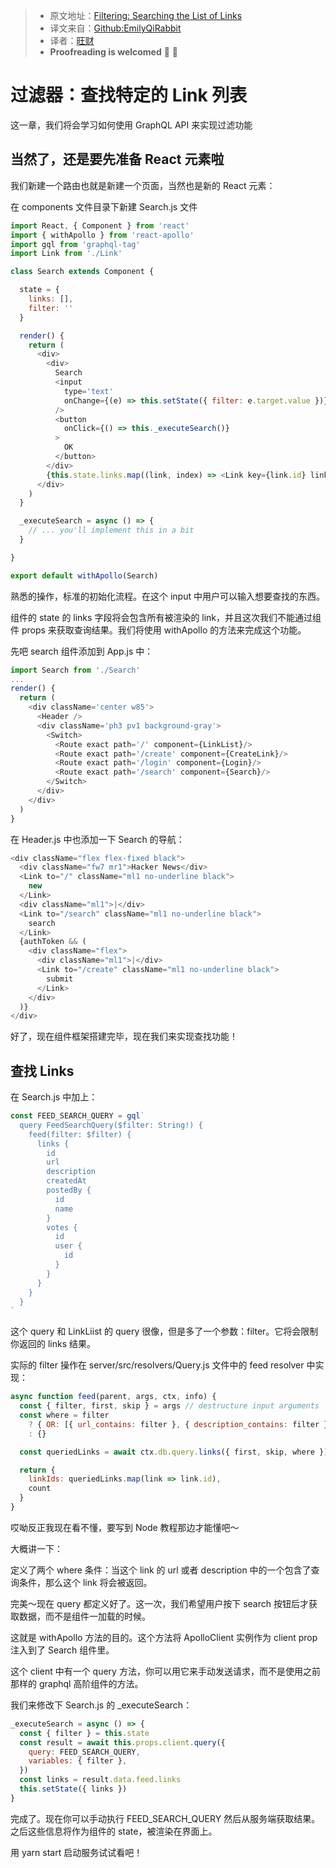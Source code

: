 > * 原文地址：[Filtering: Searching the List of Links](https://www.howtographql.com/react-apollo/7-filtering-searching-the-list-of-links/)
> * 译文来自：[Github:EmilyQiRabbit](https://github.com/EmilyQiRabbit/GraphQLTranslation)
> * 译者：[旺财](https://github.com/EmilyQiRabbit)
> * **Proofreading is welcomed** 🙋 🎉

# 过滤器：查找特定的 Link 列表

这一章，我们将会学习如何使用 GraphQL API 来实现过滤功能

## 当然了，还是要先准备 React 元素啦

我们新建一个路由也就是新建一个页面，当然也是新的 React 元素：

在 components 文件目录下新建 Search.js 文件

```JavaScript
import React, { Component } from 'react'
import { withApollo } from 'react-apollo'
import gql from 'graphql-tag'
import Link from './Link'

class Search extends Component {

  state = {
    links: [],
    filter: ''
  }

  render() {
    return (
      <div>
        <div>
          Search
          <input
            type='text'
            onChange={(e) => this.setState({ filter: e.target.value })}
          />
          <button
            onClick={() => this._executeSearch()}
          >
            OK
          </button>
        </div>
        {this.state.links.map((link, index) => <Link key={link.id} link={link} index={index}/>)}
      </div>
    )
  }

  _executeSearch = async () => {
    // ... you'll implement this in a bit
  }

}

export default withApollo(Search)
```

熟悉的操作，标准的初始化流程。在这个 input 中用户可以输入想要查找的东西。

组件的 state 的 links 字段将会包含所有被渲染的 link，并且这次我们不能通过组件 props 来获取查询结果。我们将使用 withApollo 的方法来完成这个功能。

先吧 search 组件添加到 App.js 中：

```JavaScript
import Search from './Search'
...
render() {
  return (
    <div className='center w85'>
      <Header />
      <div className='ph3 pv1 background-gray'>
        <Switch>
          <Route exact path='/' component={LinkList}/>
          <Route exact path='/create' component={CreateLink}/>
          <Route exact path='/login' component={Login}/>
          <Route exact path='/search' component={Search}/>
        </Switch>
      </div>
    </div>
  )
}
```

在 Header.js 中也添加一下 Search 的导航：

```JavaScript
<div className="flex flex-fixed black">
  <div className="fw7 mr1">Hacker News</div>
  <Link to="/" className="ml1 no-underline black">
    new
  </Link>
  <div className="ml1">|</div>
  <Link to="/search" className="ml1 no-underline black">
    search
  </Link>
  {authToken && (
    <div className="flex">
      <div className="ml1">|</div>
      <Link to="/create" className="ml1 no-underline black">
        submit
      </Link>
    </div>
  )}
</div>
```

好了，现在组件框架搭建完毕，现在我们来实现查找功能！

## 查找 Links

在 Search.js 中加上：

```JavaScript
const FEED_SEARCH_QUERY = gql`
  query FeedSearchQuery($filter: String!) {
    feed(filter: $filter) {
      links {
        id
        url
        description
        createdAt
        postedBy {
          id
          name
        }
        votes {
          id
          user {
            id
          }
        }
      }
    }
  }
`
```

这个 query 和 LinkLiist 的 query 很像，但是多了一个参数：filter。它将会限制你返回的 links 结果。

实际的 filter 操作在 server/src/resolvers/Query.js 文件中的 feed resolver 中实现：

```JavaScript
async function feed(parent, args, ctx, info) {
  const { filter, first, skip } = args // destructure input arguments
  const where = filter
    ? { OR: [{ url_contains: filter }, { description_contains: filter }] }
    : {}

  const queriedLinks = await ctx.db.query.links({ first, skip, where })

  return {
    linkIds: queriedLinks.map(link => link.id),
    count
  }
}
```

哎呦反正我现在看不懂，要写到 Node 教程那边才能懂吧～

大概讲一下：

定义了两个 where 条件：当这个 link 的 url 或者 description 中的一个包含了查询条件，那么这个 link 将会被返回。

完美～现在 query 都定义好了。这一次，我们希望用户按下 search 按钮后才获取数据，而不是组件一加载的时候。

这就是 withApollo 方法的目的。这个方法将 ApolloClient 实例作为 client prop 注入到了 Search 组件里。

这个 client 中有一个 query 方法，你可以用它来手动发送请求，而不是使用之前那样的 graphql 高阶组件的方法。

我们来修改下 Search.js 的 _executeSearch：

```JavaScript
_executeSearch = async () => {
  const { filter } = this.state
  const result = await this.props.client.query({
    query: FEED_SEARCH_QUERY,
    variables: { filter },
  })
  const links = result.data.feed.links
  this.setState({ links })
}
```

完成了。现在你可以手动执行 FEED_SEARCH_QUERY 然后从服务端获取结果。之后这些信息将作为组件的 state，被渲染在界面上。

用 yarn start 启动服务试试看吧！